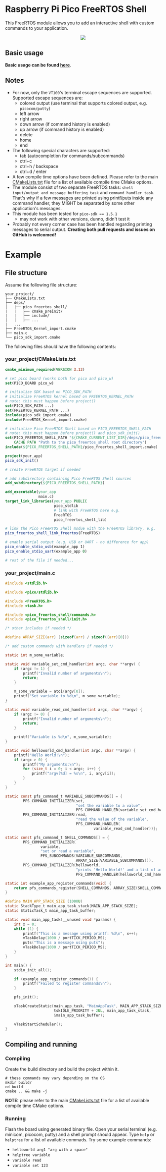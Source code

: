 # Raspberry Pi Pico FreeRTOS Shell

This FreeRTOS module allows you to add an interactive shell with custom commands
to your application.

<p align="center">
  <img src=docs/example.gif />
</p>

## Basic usage

**Basic usage can be found [here](https://github.com/JZimnol/pico_shell_example)**.

## Notes

- For now, only the `VT100`'s terminal escape sequences are supported. Supported
  escape sequences are:
  - colored output (use terminal that supports colored output, e.g.
    `picocom/putty`)
  - left arrow
  - right arrow
  - down arrow (if command history is enabled)
  - up arrow (if command history is enabled)
  - delete
  - home
  - end
- The following special characters are supported:
  - tab (autocompletion for commands/subcommands)
  - ctrl+c
  - ctrl+h / backspace
  - ctrl+d / enter
- A few compile time options have been defined. Please refer to the main
  [CMakeLists.txt](CMakeLists.txt) file for a list of available compile time
  CMake options.
- The module consist of two separate FreeRTOS tasks: `shell input/output and
  message buffering task` and `command handler task`. That's why if a few
  messages are printed using printf/puts inside any command handler, they MIGHT
  be separated by some other application's messages.
- This module has been tested for `pico-sdk == 1.5.1`
  - may not work with other versions, dunno, didn't test it
- Probably not every corner case has been handled regarding printing messages to
  serial output.
  **Creating both pull requests and issues on GitHub is welcomed!**

# Example

## File structure

Assume the following file structure:

```
your_project/
├── CMakeLists.txt
├── deps/
|   ├── pico_freertos_shell/
|   |   ├── cmake_preinit/
|   |   ├── include/
|   |   ├── ...
|   ...
├── FreeRTOS_Kernel_import.cmake
├── main.c
└── pico_sdk_import.cmake
```

The following files should have the following contents:

### your_project/CMakeLists.txt

```cmake
cmake_minimum_required(VERSION 3.13)

# set pico board (works both for pico and pico_w)
set(PICO_BOARD pico_w)

# initialize SDK based on PICO_SDK_PATH
# initialize FreeRTOS kernel based on FREERTOS_KERNEL_PATH
# note: this must happen before project()
set(PICO_SDK_PATH ...)
set(FREERTOS_KERNEL_PATH ...)
include(pico_sdk_import.cmake)
include(FreeRTOS_Kernel_import.cmake)

# initialize Pico FreeRTOS Shell based on PICO_FREERTOS_SHELL_PATH
# note: this must happen before project() and pico_sdk_init()
set(PICO_FREERTOS_SHELL_PATH "${CMAKE_CURRENT_LIST_DIR}/deps/pico_freertos_shell"
    CACHE PATH "Path to the pico_freertos_shell root directory")
include(${PICO_FREERTOS_SHELL_PATH}/pico_freertos_shell_import.cmake)

project(your_app)
pico_sdk_init()

# create FreeRTOS target if needed

# add subdirectory containing Pico FreeRTOS Shell sources
add_subdirectory(${PICO_FREERTOS_SHELL_PATH})

add_executable(your_app
               main.c)
target_link_libraries(your_app PUBLIC
                      pico_stdlib
                      # link with FreeRTOS here e.g.
                      FreeRTOS
                      pico_freertos_shell_lib)

# link the Pico FreeRTOS Shell modue with the FreeRTOS library, e.g.
pico_freertos_shell_link_freertos(FreeRTOS)

# enable serial output (e.g. USB or UART - no difference for app)
pico_enable_stdio_usb(example_app 1)
pico_enable_stdio_uart(example_app 0)

# rest of the file if needed...
```

### your_project/main.c

```c
#include <stdlib.h>

#include <pico/stdlib.h>

#include <FreeRTOS.h>
#include <task.h>

#include <pico_freertos_shell/commands.h>
#include <pico_freertos_shell/init.h>

/* other includes if needed */

#define ARRAY_SIZE(arr) (sizeof(arr) / sizeof((arr)[0]))

/* add custom commands with handlers if needed */

static int m_some_variable;

static void variable_set_cmd_handler(int argc, char **argv) {
    if (argc != 1) {
        printf("Invalid number of arguments\n");
        return;
    }

    m_some_variable = atoi(argv[0]);
    printf("Set variable to %d\n", m_some_variable);
}

static void variable_read_cmd_handler(int argc, char **argv) {
    if (argc != 0) {
        printf("Invalid number of arguments\n");
        return;
    }

    printf("Variable is %d\n", m_some_variable);
}

static void helloworld_cmd_handler(int argc, char **argv) {
    printf("Hello World!\n");
    if (argc > 0) {
        printf("My arguments:\n");
        for (size_t i = 0; i < argc; i++) {
            printf("argv[%d] = %s\n", i, argv[i]);
        }
    }
}

static const pfs_command_t VARIABLE_SUBCOMMANDS[] = {
        PFS_COMMAND_INITIALIZER(set,
                                "set the variable to a value",
                                PFS_COMMAND_HANDLER(variable_set_cmd_handler)),
        PFS_COMMAND_INITIALIZER(read,
                                "read the value of the variable",
                                PFS_COMMAND_HANDLER(
                                        variable_read_cmd_handler))};

static const pfs_command_t SHELL_COMMANDS[] = {
        PFS_COMMAND_INITIALIZER(
                variable,
                "set or read a variable",
                PFS_SUBCOMMANDS(VARIABLE_SUBCOMMANDS,
                                ARRAY_SIZE(VARIABLE_SUBCOMMANDS))),
        PFS_COMMAND_INITIALIZER(helloworld,
                                "prints 'Hello World!' and a list of arguments",
                                PFS_COMMAND_HANDLER(helloworld_cmd_handler))};

static int example_app_register_commands(void) {
    return pfs_commands_register(SHELL_COMMANDS, ARRAY_SIZE(SHELL_COMMANDS));
}

#define MAIN_APP_STACK_SIZE (1000U)
static StackType_t main_app_task_stack[MAIN_APP_STACK_SIZE];
static StaticTask_t main_app_task_buffer;

static void main_app_task(__unused void *params) {
    int x = 0;
    while (1) {
        printf("This is a message using printf: %d\n", x++);
        vTaskDelay(1000 / portTICK_PERIOD_MS);
        puts("This is a message using puts");
        vTaskDelay(1000 / portTICK_PERIOD_MS);
    }
}

int main() {
    stdio_init_all();

    if (example_app_register_commands()) {
        printf("Failed to register commands\n");
    }

    pfs_init();

    xTaskCreateStatic(main_app_task, "MainAppTask", MAIN_APP_STACK_SIZE, NULL,
                      tskIDLE_PRIORITY + 2UL, main_app_task_stack,
                      &main_app_task_buffer);

    vTaskStartScheduler();
}
```

## Compiling and running

### Compiling

Create the build directory and build the project within it.

```shell
# these commands may vary depending on the OS
mkdir build/
cd build
cmake .. && make -j
```

**NOTE:** please refer to the main [CMakeLists.txt](CMakeLists.txt) file for a
list of available compile time CMake options.

### Running

Flash the board using generated binary file. Open your serial terminal (e.g.
minicom, picocom, putty) and a shell prompt should appear. Type `help` or
`helptree` for a list of available commads. Try some example commands:
- `helloworld arg1 "arg with a space"`
- `helptree variable`
- `variable read`
- `variable set 123`
